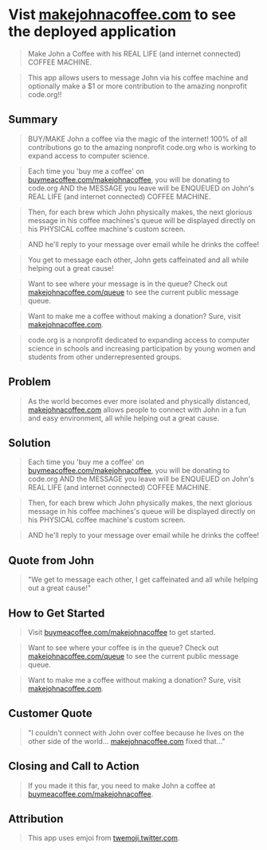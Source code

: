 # Vist [makejohnacoffee.com](https://bit.ly/2QmOra0) to see the deployed application #
<!--
> This material was originally posted [here](http://www.quora.com/What-is-Amazons-approach-to-product-development-and-product-management). It is reproduced here for posterities sake.

There is an approach called "working backwards" that is widely used at Amazon. They work backwards from the customer, rather than starting with an idea for a product and trying to bolt customers onto it. While working backwards can be applied to any specific product decision, using this approach is especially important when developing new products or features.

For new initiatives a product manager typically starts by writing an internal press release announcing the finished product. The target audience for the press release is the new/updated product's customers, which can be retail customers or internal users of a tool or technology. Internal press releases are centered around the customer problem, how current solutions (internal or external) fail, and how the new product will blow away existing solutions.

If the benefits listed don't sound very interesting or exciting to customers, then perhaps they're not (and shouldn't be built). Instead, the product manager should keep iterating on the press release until they've come up with benefits that actually sound like benefits. Iterating on a press release is a lot less expensive than iterating on the product itself (and quicker!).

If the press release is more than a page and a half, it is probably too long. Keep it simple. 3-4 sentences for most paragraphs. Cut out the fat. Don't make it into a spec. You can accompany the press release with a FAQ that answers all of the other business or execution questions so the press release can stay focused on what the customer gets. My rule of thumb is that if the press release is hard to write, then the product is probably going to suck. Keep working at it until the outline for each paragraph flows.

Oh, and I also like to write press-releases in what I call "Oprah-speak" for mainstream consumer products. Imagine you're sitting on Oprah's couch and have just explained the product to her, and then you listen as she explains it to her audience. That's "Oprah-speak", not "Geek-speak".

Once the project moves into development, the press release can be used as a touchstone; a guiding light. The product team can ask themselves, "Are we building what is in the press release?" If they find they're spending time building things that aren't in the press release (overbuilding), they need to ask themselves why. This keeps product development focused on achieving the customer benefits and not building extraneous stuff that takes longer to build, takes resources to maintain, and doesn't provide real customer benefit (at least not enough to warrant inclusion in the press release).
 -->


  <!-- > ## Heading ## Name the product in a way the reader (i.e. your target customers) will understand. -->
  > Make John a Coffee with his REAL LIFE (and internet connected) COFFEE MACHINE.



  <!-- > ## Sub-Heading ## Describe who the market for the product is and what benefit they get. One sentence only underneath the title. -->
  >  This app allows users to message John via his coffee machine and optionally make a $1 or more contribution to the amazing nonprofit code.org!!

## Summary ##
  <!-- > Give a summary of the product and the benefit. Assume the reader will not read anything else so make this paragraph good. -->
  > BUY/MAKE John a coffee via the magic of the internet! 100% of all contributions go to the amazing nonprofit code.org who is working to expand access to computer science.

  > Each time you 'buy me a coffee' on [buymeacoffee.com/makejohnacoffee](http://buymeacoffee.com/makejohnacoffee), you will be donating to code.org AND the MESSAGE you leave will be ENQUEUED on John's REAL LIFE (and internet connected) COFFEE MACHINE.

  > Then, for each brew which John physically makes, the next glorious message in his coffee machines's queue will be displayed directly on his PHYSICAL coffee machine's custom screen.

  > AND he'll reply to your message over email while he drinks the coffee!

  > You get to message each other, John gets caffeinated and all while helping out a great cause!

  > Want to see where your message is in the queue? Check out [makejohnacoffee.com/queue](http://makejohnacoffee.com/queue) to see the current public message queue.

  > Want to make me a coffee without making a donation? Sure, visit [makejohnacoffee.com](http://makejohnacoffee.com).


  > code.org is a nonprofit dedicated to expanding access to computer science in schools and increasing participation by young women and students from other underrepresented groups.

## Problem ##
  <!-- > Describe the problem your product solves. -->
  >As the world becomes ever more isolated and physically distanced, [makejohnacoffee.com](http://makejohnacoffee.com) allows people to connect with John in a fun and easy environment, all while helping out a great cause.

## Solution ##
  <!-- > Describe how your product elegantly solves the problem. -->
  >Each time you 'buy me a coffee' on [buymeacoffee.com/makejohnacoffee](http://buymeacoffee.com/makejohnacoffee), you will be donating to code.org AND the MESSAGE you leave will be ENQUEUED on John's REAL LIFE (and internet connected) COFFEE MACHINE.

  > Then, for each brew which John physically makes, the next glorious message in his coffee machines's queue will be displayed directly on his PHYSICAL coffee machine's custom screen.

  > AND he'll reply to your message over email while he drinks the coffee!

## Quote from John ##
  <!-- > A quote from a spokesperson in your company. -->
  > "We get to message each other, I get caffeinated and all while helping out a great cause!"

## How to Get Started ##
  <!-- > Describe how easy it is to get started. -->
  >Visit [buymeacoffee.com/makejohnacoffee](http://buymeacoffee.com/makejohnacoffee) to get started.

  > Want to see where your coffee is in the queue? Check out [makejohnacoffee.com/queue](http://makejohnacoffee.com/queue) to see the current public message queue.

  > Want to make me a coffee without making a donation? Sure, visit [makejohnacoffee.com](http://makejohnacoffee.com).

## Customer Quote ##
  <!-- > Provide a quote from a hypothetical customer that describes how they experienced the benefit. -->
  > "I couldn't connect with John over coffee because he lives on the other side of the world... [makejohnacoffee.com](http://makejohnacoffee.com) fixed that..."

## Closing and Call to Action ##
  <!-- > Wrap it up and give pointers where the reader should go next. -->
  > If you made it this far, you need to make John a coffee at [buymeacoffee.com/makejohnacoffee](http://buymeacoffee.com/makejohnacoffee).

## Attribution ##

  > This app uses emjoi from  [twemoji.twitter.com](https://twemoji.twitter.com/).
